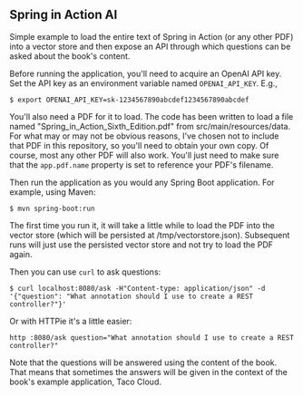 Spring in Action AI
---
Simple example to load the entire text of Spring in Action (or any other PDF)
into a vector store and then expose an API through which questions can be
asked about the book's content.

Before running the application, you'll need to acquire an OpenAI API key.
Set the API key as an environment variable named `OPENAI_API_KEY`. E.g.,

```
$ export OPENAI_API_KEY=sk-1234567890abcdef1234567890abcdef
```

You'll also need a PDF for it to load. The code has been written to load
a file named "Spring_in_Action_Sixth_Edition.pdf" from src/main/resources/data.
For what may or may not be obvious reasons, I've chosen not to include that PDF
in this repository, so you'll need to obtain your own copy. Of course, most any
other PDF will also work. You'll just need to make sure that the `app.pdf.name`
property is set to reference your PDF's filename.

Then run the application as you would any Spring Boot application. For
example, using Maven:

```
$ mvn spring-boot:run
```

The first time you run it, it will take a little while to load the PDF into
the vector store (which will be persisted at /tmp/vectorstore.json). Subsequent
runs will just use the persisted vector store and not try to load the PDF again.

Then you can use `curl` to ask questions:

```
$ curl localhost:8080/ask -H"Content-type: application/json" -d '{"question": "What annotation should I use to create a REST controller?"}'
```

Or with HTTPie it's a little easier:

```
http :8080/ask question="What annotation should I use to create a REST controller?"
```

Note that the questions will be answered using the content of the book.
That means that sometimes the answers will be given in the context of the
book's example application, Taco Cloud.

